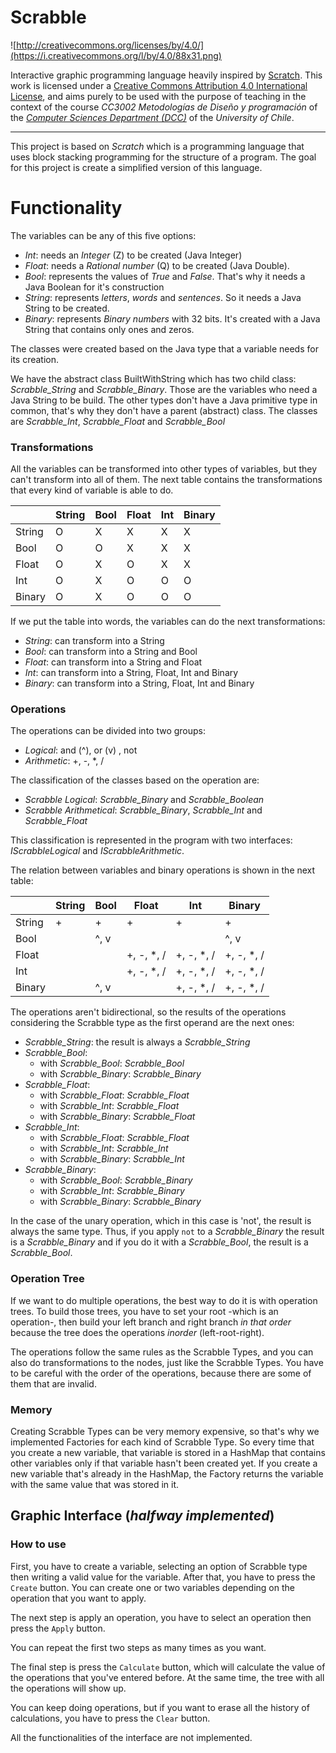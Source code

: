 # Scrabble

![http://creativecommons.org/licenses/by/4.0/](https://i.creativecommons.org/l/by/4.0/88x31.png)

Interactive graphic programming language heavily inspired by 
[Scratch](https://scratch.mit.edu).
This work is licensed under a
[Creative Commons Attribution 4.0 International License](http://creativecommons.org/licenses/by/4.0/), 
and aims purely to be used with the purpose of teaching in the context of the course 
_CC3002 Metodologías de Diseño y programación_ of the 
[_Computer Sciences Department (DCC)_](https://www.dcc.uchile.cl) of the 
_University of Chile_.

---

This project is based on _Scratch_ which is a programming language that uses block
stacking programming for the structure of a program. The goal for this project is
create a simplified version of this language.

# Functionality

The variables can be any of this five options:
* *Int*: needs an _Integer_ (Z) to be created (Java Integer)
* *Float*: needs a _Rational number_ (Q) to be created (Java Double).
* *Bool*: represents the values of _True_ and _False_. That's why it needs a Java Boolean for it's construction
* *String*: represents _letters_, _words_ and _sentences_. So it needs a Java String to be created.
* *Binary*: represents _Binary numbers_ with 32 bits. It's created with a Java String that contains only ones and zeros.

The classes were created based on the Java type that a variable needs for its creation.

We have the abstract class BuiltWithString which has two child class: *Scrabble_String* and
*Scrabble_Binary*. Those are the variables who need a Java String to be build. The other types
don't have a Java primitive type in common, that's why they don't have a parent (abstract) class.
The classes are *Scrabble_Int*, *Scrabble_Float* and *Scrabble_Bool*

### Transformations

All the variables can be transformed into other types of variables, but they can't 
transform into all of them. The next table contains the transformations that
every kind of variable is able to do.

|  | String | Bool | Float | Int | Binary |
| --- | --- | --- | --- | --- | --- |
| String | O | X | X | X | X |
| Bool | O | O | X | X | X |
| Float | O | X | O | X | X |
| Int | O | X | O | O | O |
| Binary | O | X | O | O | O |

If we put the table into words, the variables can do the next transformations:

* *String*: can transform into a String
* *Bool*: can transform into a String and Bool
* *Float*: can transform into a String and Float
* *Int*: can transform into a String, Float, Int and Binary
* *Binary*: can transform into a String, Float, Int and Binary

### Operations

The operations can be divided into two groups:
* _Logical_: and (^), or (v) , not
* _Arithmetic_: +, -, *, /

The classification of the classes based on the operation are:
* _Scrabble Logical_: *Scrabble_Binary* and *Scrabble_Boolean*
* _Scrabble Arithmetical_: *Scrabble_Binary*, *Scrabble_Int* and *Scrabble_Float*

This classification is represented in the program with two interfaces: *IScrabbleLogical*
and *IScrabbleArithmetic*.


The relation between variables and binary operations is shown in the next table:

|  | String | Bool | Float | Int | Binary |
| --- | --- | --- | --- | --- | --- |
| String | + | + | + | + | + |
| Bool |  | ^, v |  |  | ^, v |
| Float |  |  | +, -, *, / | +, -, *, / | +, -, *, / |
| Int |  |  | +, -, *, / | +, -, *, / | +, -, *, / |
| Binary |  | ^, v |  | +, -, *, / | +, -, *, / |

The operations aren't bidirectional, so the results of the operations considering the
Scrabble type as the first operand are the next ones:
- _Scrabble_String_: the result is always a *Scrabble_String*
- _Scrabble_Bool_:
    * with *Scrabble_Bool*: *Scrabble_Bool*
    * with *Scrabble_Binary*: *Scrabble_Binary*
- _Scrabble_Float_:
    * with *Scrabble_Float*: *Scrabble_Float*
    * with *Scrabble_Int*: *Scrabble_Float*
    * with *Scrabble_Binary*: *Scrabble_Float*
- _Scrabble_Int_: 
    * with *Scrabble_Float*: *Scrabble_Float*
    * with *Scrabble_Int*: *Scrabble_Int*
    * with *Scrabble_Binary*: *Scrabble_Int*
- _Scrabble_Binary_:
    * with *Scrabble_Bool*: *Scrabble_Binary*
    * with *Scrabble_Int*: *Scrabble_Binary*
    * with *Scrabble_Binary*: *Scrabble_Binary*

In the case of the unary operation, which in this case is 'not', the result is always
the same type. Thus, if you apply ```not``` to a *Scrabble_Binary* the result is a 
*Scrabble_Binary* and if you do it with a *Scrabble_Bool*, 
the result is a *Scrabble_Bool*.

### Operation Tree

If we want to do multiple operations, the best way to do it is with operation trees.
To build those trees, you have to set your root -which is an operation-, then build
your left branch and right branch *in that order* because the tree does the operations
*inorder* (left-root-right).

The operations follow the same rules as the Scrabble Types, and you can also do
transformations to the nodes, just like the Scrabble Types. You have to be careful
with the order of the operations, because there are some of them that are invalid.

### Memory

Creating Scrabble Types can be very memory expensive, so that's why we implemented
Factories for each kind of Scrabble Type. So every time that you create a new variable,
that variable is stored in a HashMap that contains other variables only if that variable
hasn't been created yet. If you create a new variable that's already in the HashMap, the
Factory returns the variable with the same value that was stored in it.

## Graphic Interface (*halfway implemented*)

### How to use

First, you have to create a variable, selecting an option of Scrabble type
then writing a valid value for the variable. After that, you have to press the ```Create```
button. You can create one or two variables depending on the operation that you want to apply.

The next step is apply an operation, you have to select an operation then press the ```Apply```
button.

You can repeat the first two steps as many times as you want.

The final step is press the ```Calculate``` button, which will calculate the value of the
operations that you've entered before. At the same time, the tree with all the operations
will show up.

You can keep doing operations, but if you want to erase all the history of calculations, you
have to press the ```Clear``` button.

All the functionalities of the interface are not implemented.

